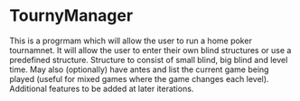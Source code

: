 # TournyManager
This is a progrmam which will allow the user to run a home poker tournamnet.  It will allow the user to enter their own blind 
structures or use a predefined structure.  Structure to consist of small blind, big blind and level time.  May also (optionally)
have antes and list the current game being played (useful for mixed games where the game changes each level).  Additional features to be added at later iterations.
